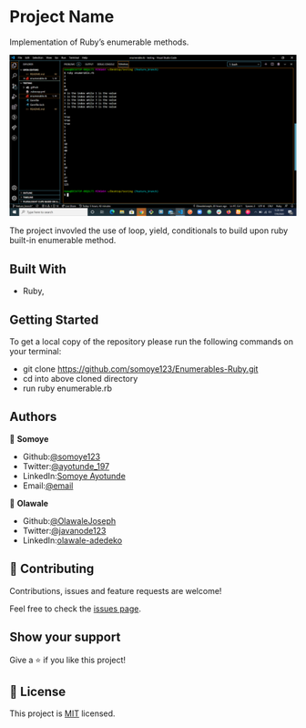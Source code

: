 # Project Name

Implementation of Ruby’s enumerable methods.

![screenshot](./screenshot.png)

The project invovled the use of loop, yield, conditionals to build upon ruby built-in enumerable method.

## Built With

- Ruby,

## Getting Started

To get a local copy of the repository please run the following commands on your terminal:

- git clone https://github.com/somoye123/Enumerables-Ruby.git
- cd into above cloned directory
- run ruby enumerable.rb

## Authors

👤 **Somoye**

- Github:[@somoye123](https://github.com/somoye123)
- Twitter:[@ayotunde_197](https://twitter.com/ayotunde_197)
- LinkedIn:[Somoye Ayotunde](https://www.linkedin.com/in/somoye-ayotunde-03a471161)
- Email:[@email](https://somoye.ayotunde@gmail.com)

👤 **Olawale**

- Github:[@OlawaleJoseph](https://github.com/OlawaleJoseph)
- Twitter:[@javanode123](https://twitter.com/javanode123)
- LinkedIn:[olawale-adedeko](www.linkedin.com/in/olawale-adedeko)

## 🤝 Contributing

Contributions, issues and feature requests are welcome!

Feel free to check the [issues page](issues/).

## Show your support

Give a ⭐️ if you like this project!

## 📝 License

This project is [MIT](lic.url) licensed.
